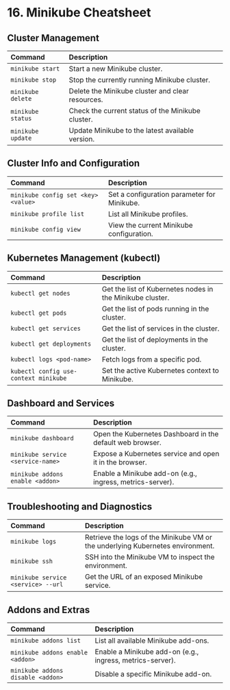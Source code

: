 # **16. Minikube Cheatsheet**

## **Cluster Management**
|**Command**|**Description**|
|:----|:----|
|`minikube start`|Start a new Minikube cluster.|
|`minikube stop`|Stop the currently running Minikube cluster.|
|`minikube delete`|Delete the Minikube cluster and clear resources.|
|`minikube status`|Check the current status of the Minikube cluster.|
|`minikube update`|Update Minikube to the latest available version.|

## **Cluster Info and Configuration**
|**Command**|**Description**|
|:----|:----|
|`minikube config set <key> <value>`|Set a configuration parameter for Minikube.|
|`minikube profile list`|List all Minikube profiles.|
|`minikube config view`|View the current Minikube configuration.|

## **Kubernetes Management (kubectl)**
|**Command**|**Description**|
|:----|:----|
|`kubectl get nodes`|Get the list of Kubernetes nodes in the Minikube cluster.|
|`kubectl get pods`|Get the list of pods running in the cluster.|
|`kubectl get services`|Get the list of services in the cluster.|
|`kubectl get deployments`|Get the list of deployments in the cluster.|
|`kubectl logs <pod-name>`|Fetch logs from a specific pod.|
|`kubectl config use-context minikube`|Set the active Kubernetes context to Minikube.|

## **Dashboard and Services**
|**Command**|**Description**|
|:----|:----|
|`minikube dashboard`|Open the Kubernetes Dashboard in the default web browser.|
|`minikube service <service-name>`|Expose a Kubernetes service and open it in the browser.|
|`minikube addons enable <addon>`|Enable a Minikube add-on (e.g., ingress, metrics-server).|

## **Troubleshooting and Diagnostics**
|**Command**|**Description**|
|:----|:----|
|`minikube logs`|Retrieve the logs of the Minikube VM or the underlying Kubernetes environment.|
|`minikube ssh`|SSH into the Minikube VM to inspect the environment.|
|`minikube service <service> --url`|Get the URL of an exposed Minikube service.|

## **Addons and Extras**
|**Command**|**Description**|
|:----|:----|
|`minikube addons list`|List all available Minikube add-ons.|
|`minikube addons enable <addon>`|Enable a Minikube add-on (e.g., ingress, metrics-server).|
|`minikube addons disable <addon>`|Disable a specific Minikube add-on.|

